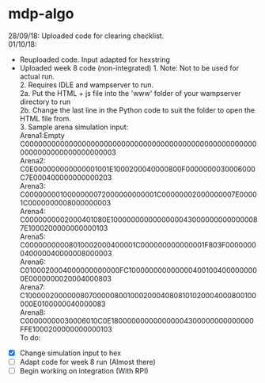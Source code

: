# mdp-algo
28/09/18: Uploaded code for clearing checklist.<br/>
01/10/18: 
- Reuploaded code. Input adapted for hexstring
- Uploaded week 8 code (non-integrated)
          <t/>1. Note: Not to be used for actual run.<br/>
          2. Requires IDLE and wampserver to run.<br/>
            2a. Put the HTML + js file into the 'www' folder of your wampserver directory to run<br/>
            2b. Change the last line in the Python code to suit the folder to open the HTML file from.<br/>
          3. Sample arena simulation input:<br/>
             Arena1:Empty<br/>
              C000000000000000000000000000000000000000000000000000000000000000000000000003<br/>
             Arena2:<br/>
             C0E000000000000001001E1000200040000800F0000000030006000C7E000400000000000203<br/>
             Arena3:<br/>
             C0000000010000000072000000000001C00000002000000007E00001C0000000008000000003<br/>
             Arena4:<br/>
             C0000000002000401080E10000000000000000430000000000000087E1000200000000000103<br/>
             Arena5:<br/>
             C00000000008010002000400001C000000000000001F803F0000000040000040000008000003<br/>
             Arena6:<br/>
             C0100020004000000000000FC1000000000000004001004000000000E0000000020004000803<br/>
             Arena7:<br/>
             C1000002000000807000008001000200040808101020004000800100000E0100000040000083<br/>
             Arena8:<br/>
             C00000000030006010C0E180000000000000004300000000000000FFE1000200000000000103<br/>
To do: <br/>
- [X] Change simulation input to hex
- [ ] Adapt code for week 8 run (Almost there)
- [ ] Begin working on integration (With RPI)
